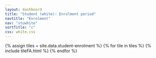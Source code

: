 ```yaml
---
layout: dashboard
title: "Student (white): Enrolment period"
navtitle: "Enrolment"
nav: "stuwhite"
sortTitle: "c"
css: white.css
---
```


{% assign tiles = site.data.student-enrolment  %}
{% for tile in tiles %}
  {% include tileFA.html %}
{% endfor %}
